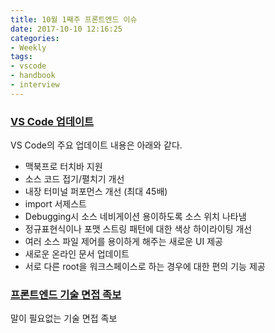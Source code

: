 ```yaml
---
title: 10월 1째주 프론트엔드 이슈
date: 2017-10-10 12:16:25
categories:
- Weekly
tags:
- vscode
- handbook
- interview
---
```


### [VS Code 업데이트](https://code.visualstudio.com/updates/v1_17)

VS Code의 주요 업데이트 내용은 아래와 같다.
- 맥북프로 터치바 지원
- 소스 코드 접기/펼치기 개선
- 내장 터미널 퍼포먼스 개선 (최대 45배)
- import 서제스트
- Debugging시 소스 네비게이션 용이하도록 소스 위치 나타냄
- 정규표현식이나 포맷 스트링 패턴에 대한 색상 하이라이팅 개선
- 여러 소스 파일 제어를 용이하게 해주는 새로운 UI 제공
- 새로운 온라인 문서 업데이트
- 서로 다른 root을 워크스페이스로 하는 경우에 대한 편의 기능 제공  


### [프론트엔드 기술 면접 족보](https://github.com/yangshun/tech-interview-handbook)

말이 필요없는 기술 면접 족보

